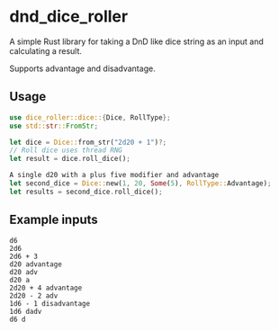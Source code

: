 # dnd_dice_roller

A simple Rust library for taking a DnD like dice string as an input and calculating a result.

Supports advantage and disadvantage.

## Usage

```rust
use dice_roller::dice::{Dice, RollType};
use std::str::FromStr;

let dice = Dice::from_str("2d20 + 1")?;
// Roll dice uses thread RNG
let result = dice.roll_dice();

A single d20 with a plus five modifier and advantage
let second_dice = Dice::new(1, 20, Some(5), RollType::Advantage);
let results = second_dice.roll_dice();
```

## Example inputs

```
d6
2d6
2d6 + 3
d20 advantage
d20 adv
d20 a
2d20 + 4 advantage
2d20 - 2 adv
1d6 - 1 disadvantage
1d6 dadv
d6 d
```
